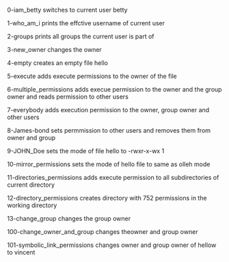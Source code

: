 0-iam_betty switches to current user betty

1-who_am_i prints the effctive username of current user

2-groups prints all groups the current user is part of

3-new_owner changes the owner

4-empty creates an empty file hello

5-execute adds execute permissions to the owner of the file

6-multiple_permissions adds execue permission to the owner and the group owner and reads permission to other users

7-everybody adds execution permission to the owner, group owner and other users

8-James-bond sets permmission to other users and removes them from owner and group

9-JOHN_Doe sets the mode of file hello to -rwxr-x-wx 1 

10-mirror_permissions sets the mode of hello file to same as olleh mode

11-directories_permissions adds execute permission to all subdirectories of current directory

12-directory_permissions creates directory with 752 permissions in the working directory

13-change_group changes the group owner

100-change_owner_and_group changes theowner and group owner

101-symbolic_link_permissions changes owner and group owner of hellow to vincent
